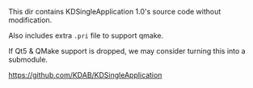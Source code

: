 This dir contains KDSingleApplication 1.0's source code without modification.

Also includes extra `.pri` file to support qmake.

If Qt5 & QMake support is dropped, we may consider turning this into a submodule.

https://github.com/KDAB/KDSingleApplication

